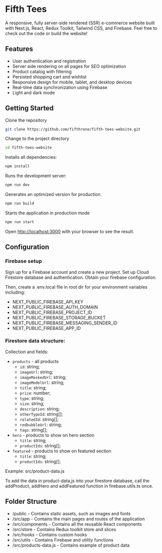 # Fifth Tees

A responsive, fully server-side rendered (SSR) e-commerce website built with Next.js, React, Redux Toolkit, Tailwind CSS, and Firebase. Feel free to check out the code or build the website!

## Features

- User authentication and registration
- Server side rendering on all pages for SEO optimization
- Product catalog with filtering
- Persisted shopping cart and wishlist
- Responsive design for mobile, tablet, and desktop devices
- Real-time data synchronization using Firebase
- Light and dark mode

## Getting Started

Clone the repository

```bash
git clone https://github.com/fifthrone/fifth-tees-website.git
```

Change to the project directory

```bash
cd fifth-tees-website
```

Installs all dependencies:

```bash
npm install
```

Runs the development server:

```bash
npm run dev
```

Generates an optimized version for production.

```bash
npm run build
```

Starts the application in production mode

```bash
npm run start
```

Open [http://localhost:3000](http://localhost:3000) with your browser to see the result.

## Configuration

### Firebase setup

Sign up for a Firebase account and create a new project. Set up Cloud Firestore database and authentication. Obtain your firebase configuration.

Then, create a .env.local file in root dir for your environment variables including:

- NEXT_PUBLIC_FIREBASE_API_KEY
- NEXT_PUBLIC_FIREBASE_AUTH_DOMAIN
- NEXT_PUBLIC_FIREBASE_PROJECT_ID
- NEXT_PUBLIC_FIREBASE_STORAGE_BUCKET
- NEXT_PUBLIC_FIREBASE_MESSAGING_SENDER_ID
- NEXT_PUBLIC_FIREBASE_APP_ID

### Firestore data structure:

Collection and fields:

- `products` - all products
  - `id`: string;
  - `imageUrl`: string;
  - `imageMaskedUrl`: string;
  - `imageModelUrl`: string;
  - `title`: string;
  - `price`: number;
  - `type`: string;
  - `size`: string;
  - `description`: string;
  - `otherTypeId`: string[];
  - `relatedId`: string[];
  - `redbubbleUrl`: string;
  - `tags`: string[];
- `hero` - products to show on hero section
  - `title`: string;
  - `productIds`: string[];
- `featured` - products to show on featured section
  - `title`: string;
  - `productIds`: string[];

Example: src/product-data.js

To add the data in product-data,js into your firestore database, call the addProduct, addHero and addFeatured function in firebase.utils.ts once.

## Folder Structure

- /public - Contains static assets, such as images and fonts
- /src/app - Contains the main pages and routes of the application
- /src/components - Contains all the reusable React components
- /src/store - Contains Redux toolkit store and slices
- /src/hooks - Contains custom hooks
- /src/utils - Contains Firebase and utility functions
- /src/products-data.js - Contains example of product data
